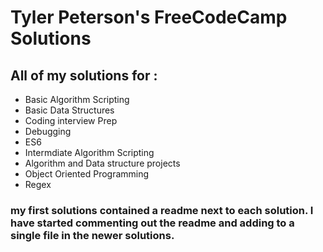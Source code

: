 # Tyler Peterson's FreeCodeCamp Solutions

## All of my solutions for :
- Basic Algorithm Scripting
- Basic Data Structures
- Coding interview Prep
- Debugging
- ES6
- Intermdiate Algorithm Scripting
- Algorithm and Data structure projects
- Object Oriented Programming
- Regex


### my first solutions contained a readme next to each solution. I have started commenting out the readme and adding to a single file in the newer solutions.
